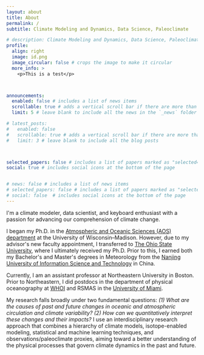 ```yaml
---
layout: about
title: About
permalink: /
subtitle: Climate Modeling and Dynamics, Data Science, Paleoclimate

# description: Climate Modeling and Dynamics, Data Science, Paleoclimate
profile:
  align: right
  image: id.png
  image_circular: false # crops the image to make it circular
  more_info: >
    <p>This is a test</p>



announcements:
  enabled: false # includes a list of news items
  scrollable: true # adds a vertical scroll bar if there are more than 3 news items
  limit: 5 # leave blank to include all the news in the `_news` folder

# latest_posts:
#   enabled: false
#   scrollable: true # adds a vertical scroll bar if there are more than 3 new posts items
#   limit: 3 # leave blank to include all the blog posts



selected_papers: false # includes a list of papers marked as "selected={true}"
social: true # includes social icons at the bottom of the page


# news: false # includes a list of news items
# selected_papers: false # includes a list of papers marked as "selected={true}"
# social: false  # includes social icons at the bottom of the page
---
```


I'm a climate modeler, data scientist, and keyboard enthusiast with a passion for advancing our comprehension of climate change.

I began my Ph.D. in the [Atmospheric and Oceanic Sciences (AOS) department](https://www.aos.wisc.edu/) at the University of Wisconsin–Madison. However, due to my advisor's new faculty appointment, I transferred to [The Ohio State University](https://geography.osu.edu/), where I ultimately received my Ph.D. Prior to this, I earned both my Bachelor's and Master's degrees in Meteorology from the [Nanjing University of Information Science and Technology](https://en.nuist.edu.cn/mainm.htm) in China.

Currently, I am an assistant professor at Northeastern University in Boston. Prior to Northeastern, I did postdocs in the department of physical oceanography at [WHOI](https://www.whoi.edu/) and RSMAS in the [University of Miami](https://www.earth.miami.edu/).

My research falls broadly under two fundamental questions: *(1) What are the causes of past and future changes in oceanic and atmospheric circulation and climate variability? (2) How can we quantitatively interpret these changes and their impacts?* I use an interdisciplinary research approach that combines a hierarchy of climate models, isotope-enabled modeling, statistical and machine learning techniques, and observations/paleoclimate proxies, aiming toward a better understanding of the physical processes that govern climate dynamics in the past and future. 

